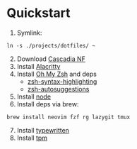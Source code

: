# Quickstart
1. Symlink:
```
ln -s ./projects/dotfiles/ ~
```
2. Download [Cascadia NF](https://github.com/microsoft/cascadia-code/releases)
3. Install [Alacritty](https://github.com/alacritty/alacritty)
4. Install [Oh My Zsh](https://ohmyz.sh/#install) and deps
   - [zsh-syntax-highlighting](https://github.com/zsh-users/zsh-syntax-highlighting/blob/master/INSTALL.md)
   - [zsh-autosuggestions](https://github.com/zsh-users/zsh-autosuggestions/blob/master/INSTALL.md#oh-my-zsh)
5. Install [node](https://nodejs.org/en/download)
6. Install deps via brew:
```
brew install neovim fzf rg lazygit tmux
```
7. Install [typewritten](https://github.com/reobin/typewritten)
9. Install [tpm](https://github.com/tmux-plugins/tpm)
